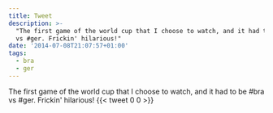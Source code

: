 ```yaml
---
title: Tweet
description: >-
  "The first game of the world cup that I choose to watch, and it had to be #bra
  vs #ger. Frickin' hilarious!"
date: '2014-07-08T21:07:57+01:00'
tags:
  - bra
  - ger
---
```

The first game of the world cup that I choose to watch, and it had to be #bra vs #ger. Frickin' hilarious!
      {{< tweet 0 0 >}}
    
